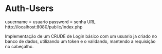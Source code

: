 ﻿# Auth-Users
 usuername = usuario
 password = senha
 URL http://localhost:8080/public/index.php

 Implementação de um CRUDE de Login básico com um usuario ja criado no banco de dados,
 utilizando um token e o validando, mantendo a requisição no cabeçalho.
 
